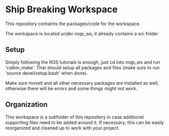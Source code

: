 # Ship Breaking Workspace
This repository containts the packages/code for the workspace.

The workspace is located under mqp_ws, it already contains a src folder

## Setup
Simply following the ROS tutorials is enough, just cd into mqp_ws and run 'catkin_make'.  That should setup all packages and files (make sure to run 'source devel/setup.bash' when done).

Make sure moveit and all other necessary packages are installed as well, otherwise there will be errors and some things might not work.

## Organization
This workspace is a subfolder of this repository in case additional supporting files need to be added around it.  If necessary, this can be easily reorganized and cleaned up to work with your project.